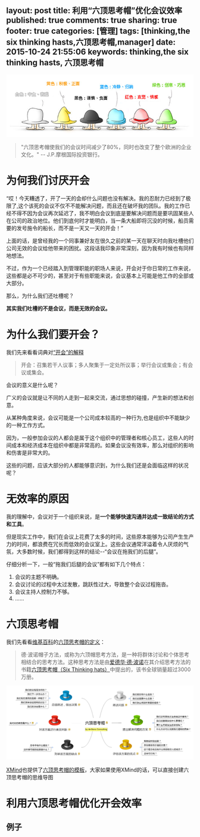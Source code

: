 layout: post
title: 利用“六顶思考帽”优化会议效率
published: true
comments: true
sharing: true
footer: true
categories: [管理]
tags: [thinking,the six thinking hasts,六顶思考帽,manager]
date: 2015-10-24 21:55:06
keywords: thinking,the six thinking hasts, 六顶思考帽
---

![六顶思考帽](/images/blog/the-six-thinking-hasts/hasts.jpg)

> "六顶思考帽使我们的会议时间减少了80%，同时也改变了整个欧洲的企业文化。" -- J.P.摩根国际投资银行。

<!-- more -->

# 为何我们讨厌开会

“哎！今天糟透了，开了一天的会却什么问题也没有解决。我的忍耐力已经到了极限了,这个该死的会议不仅不不能解决问题，而且还在破坏我的团队。我的工作已经不得不因为会议再次延迟了，我不明白会议到底是要解决问题而是要巩固某些人在公司的政治地位。他们到底何时才能明白，当一条大船即将沉没的时候，船员需要的发号施令的船长，而不是一天又一天的开会！”

上面的话，是曾经我的一个同事兼好友在很久之前的某一天在聊天时向我吐槽他们公司无效的会议给他带来的困扰。这段话我印象非常深刻，因为我有时候也有同样地想法。

不过，作为一个已经踏入到管理职能的职场人来说，开会对于你日常的工作来说，这些都是必不可少的，甚至对于有些职能来说，会议基本上可能是他工作的全部或大部分。

那么，为什么我们还吐槽呢？

**其实我们吐槽的不是会议，而是无效的会议。**

# 为什么我们要开会？

我们先来看看词典对[“开会”的解释](http://cn.bing.com/knows/search?intlF=0&q=%E5%BC%80%E4%BC%9A&FORM=HDRSC7&mkt=zh-cn)

> 开会：召集若干人议事；多人聚集于一定处所议事；举行会议或集会；有会议或集会。


会议的意义是什么呢？

广义的会议就是让不同的人走到一起来交流，通过思想的碰撞，产生新的想法和创意。


从某种角度来说，会议可能是一个公司成本较高的一种行为,也是组织中不能缺少的一种工作方式。

因为，一般参加会议的人都会是属于这个组织中的管理者和核心员工，这些人的时间成本和经济成本在组织中都是非常高的。如果会议没有效率，那么对组织的影响和伤害是非常大的。

这些的问题，应该大部分的人都能够意识到，为什么我们还是会面临这样的状况呢？

# 无效率的原因

我的理解中，会议对于一个组织来说，是**一个能够快速沟通并达成一致结论的方式和工具**。

但是现实工作中，我们在会议上花费了太多的时间，这些原本能够为公司产生生产力的时间，都浪费在冗长而低效的会议室上。这些会议通常洋溢着令人厌烦的气氛，大多数时候，我们都得到这样的结论--“会议在拖我们的后腿”。

仔细分析一下，一般“拖我们后腿的会议”都有如下几个特点：

1. 会议的主题不明确。
2. 会议讨论的过程中太过发散，跳跃性过大，导致整个会议过程拖沓。
3. 会议主持人控制力不够。
4. ......

# 六顶思考帽

我们先看看[维基百科](https://wikipedia.org)的[六顶思考帽的定义](https://zh.wikipedia.org/zh-cn/%E5%85%AD%E9%A1%B6%E6%80%9D%E8%80%83%E5%B8%BD%E5%AD%90)：

> 德·波诺帽子方法，或称为六顶帽思考方法，是一种将群体讨论和个体思考相结合的思考方法。这种思考方法是由[爱德华·德·波诺](https://zh.wikipedia.org/wiki/%E6%84%9B%E5%BE%B7%E8%8F%AF%C2%B7%E5%BE%B7%C2%B7%E6%B3%A2%E8%AB%BE)在其介绍思考方法的书籍[六顶思考帽（Six Thinking hats）](http://book.douban.com/subject/3031961/)中提出的，该书全球销量超过3000万册。



![XMind提供的六顶思考帽模板](/images/blog/the-six-thinking-hasts/6K-by-xmind.png)

[XMind](http://www.xmind.net/)也提供了[六顶思考帽的模板](http://www.xmind.net/m/6K7b/)，大家如果使用XMind的话，可以直接创建六顶思考帽的思维导图


# 利用六顶思考帽优化开会效率

## 例子